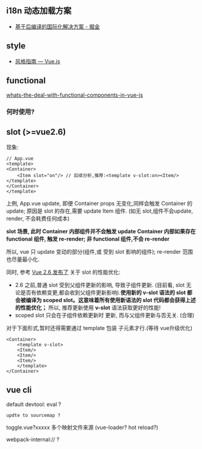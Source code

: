 

## i18n 动态加载方案


- [基于后编译的国际化解决方案 - 掘金](https://juejin.im/post/5b47148c518825196b01ca3a)


## style

- [风格指南 — Vue.js](https://cn.vuejs.org/v2/style-guide/#%E6%A8%A1%E6%9D%BF%E4%B8%AD%E7%9A%84%E7%BB%84%E4%BB%B6%E5%90%8D%E5%A4%A7%E5%B0%8F%E5%86%99-%E5%BC%BA%E7%83%88%E6%8E%A8%E8%8D%90)


## functional

[whats-the-deal-with-functional-components-in-vue-js](https://itnext.io/whats-the-deal-with-functional-components-in-vue-js-513a31eb72b0)

### 何时使用?



## slot (>=vue2.6)

现象:
```
// App.vue
<template>
<Container>
    <Item slot="on"/> // 后续分析,推荐:<template v-slot:on><Item/></template>
</Container>
</template>
```
上例, App.vue update, 即便 Container props 无变化,同样会触发 Container 的 update;
原因是 slot 的存在,需要 update Item 组件. (如无 slot,组件不会update, render, 不会耗费任何成本)

**slot 场景, 此时 Container 内部组件并不会触发 update**
**Container 内部如果存在 functional 组件, 触发 re-render; 非 functional 组件,不会 re-render**

所以, vue 只 update 变动的部分(组件,或 受到 slot 影响的组件);  re-render 范围也尽量最小化.



同时, 参考 [Vue 2.6 发布了](https://zhuanlan.zhihu.com/p/56260917) 关于 slot 的性能优化:

- 2.6 之前,普通 slot 受到父组件更新的影响, 导致子组件更新. (目前看, slot 无论是否有依赖变更,都会收到父组件更新影响).**使用新的 v-slot 语法的 slot 都会被编译为 scoped slot。这意味着所有使用新语法的 slot 代码都会获得上述的性能优化；**
所以, 推荐更新使用 **v-slot** 语法获取更好的性能!
- scoped slot 只会在子组件依赖更新时 更新, 而与父组件更新与否无关. (合理)


对于下面形式,暂时还得需要通过 template 包装 子元素才行.(等待  vue升级优化)
```
<Container>
    <template v-slot>
    <Item/>
    <Item/>
    <Item/>
    </template>
</Container>
```


## vue cli

default devtool: eval ?

    updte to sourcemap ?

toggle.vue?xxxxx  多个映射文件来源 (vue-loader?  hot reload?)

webpack-internal:// ?